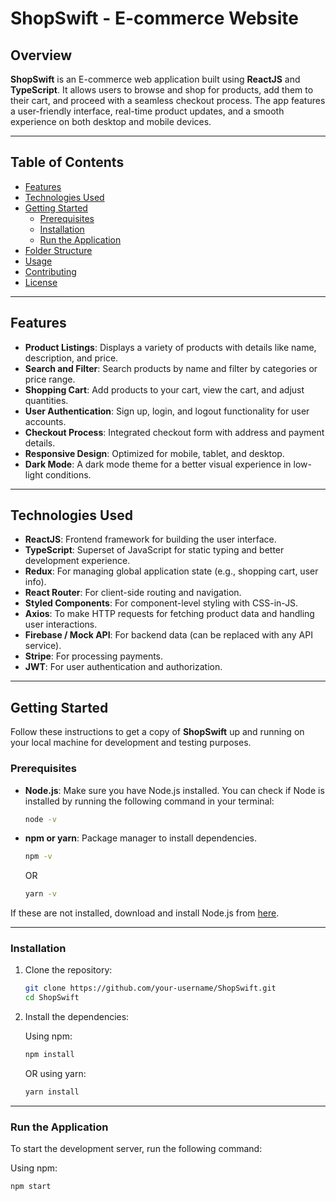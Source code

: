 # ShopSwift - E-commerce Website



## Overview

**ShopSwift** is an E-commerce web application built using **ReactJS** and **TypeScript**. It allows users to browse and shop for products, add them to their cart, and proceed with a seamless checkout process. The app features a user-friendly interface, real-time product updates, and a smooth experience on both desktop and mobile devices.

---

## Table of Contents

- [Features](#features)
- [Technologies Used](#technologies-used)
- [Getting Started](#getting-started)
  - [Prerequisites](#prerequisites)
  - [Installation](#installation)
  - [Run the Application](#run-the-application)
- [Folder Structure](#folder-structure)
- [Usage](#usage)
- [Contributing](#contributing)
- [License](#license)

---

## Features

- **Product Listings**: Displays a variety of products with details like name, description, and price.
- **Search and Filter**: Search products by name and filter by categories or price range.
- **Shopping Cart**: Add products to your cart, view the cart, and adjust quantities.
- **User Authentication**: Sign up, login, and logout functionality for user accounts.
- **Checkout Process**: Integrated checkout form with address and payment details.
- **Responsive Design**: Optimized for mobile, tablet, and desktop.
- **Dark Mode**: A dark mode theme for a better visual experience in low-light conditions.

---

## Technologies Used

- **ReactJS**: Frontend framework for building the user interface.
- **TypeScript**: Superset of JavaScript for static typing and better development experience.
- **Redux**: For managing global application state (e.g., shopping cart, user info).
- **React Router**: For client-side routing and navigation.
- **Styled Components**: For component-level styling with CSS-in-JS.
- **Axios**: To make HTTP requests for fetching product data and handling user interactions.
- **Firebase / Mock API**: For backend data (can be replaced with any API service).
- **Stripe**: For processing payments.
- **JWT**: For user authentication and authorization.

---

## Getting Started

Follow these instructions to get a copy of **ShopSwift** up and running on your local machine for development and testing purposes.

### Prerequisites

- **Node.js**: Make sure you have Node.js installed. You can check if Node is installed by running the following command in your terminal:

    ```bash
    node -v
    ```

- **npm or yarn**: Package manager to install dependencies.

    ```bash
    npm -v
    ```

    OR

    ```bash
    yarn -v
    ```

If these are not installed, download and install Node.js from [here](https://nodejs.org/).

---

### Installation

1. Clone the repository:

    ```bash
    git clone https://github.com/your-username/ShopSwift.git
    cd ShopSwift
    ```

2. Install the dependencies:

    Using npm:

    ```bash
    npm install
    ```

    OR using yarn:

    ```bash
    yarn install
    ```

---

### Run the Application

To start the development server, run the following command:

Using npm:

```bash
npm start

